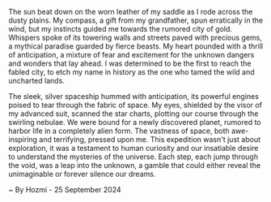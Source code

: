 
The sun beat down on the worn leather of my saddle as I rode across the dusty plains. My compass, a gift from my grandfather, spun erratically in the wind, but my instincts guided me towards the rumored city of gold. Whispers spoke of its towering walls and streets paved with precious gems, a mythical paradise guarded by fierce beasts. My heart pounded with a thrill of anticipation, a mixture of fear and excitement for the unknown dangers and wonders that lay ahead. I was determined to be the first to reach the fabled city, to etch my name in history as the one who tamed the wild and uncharted lands. 

The sleek, silver spaceship hummed with anticipation, its powerful engines poised to tear through the fabric of space. My eyes, shielded by the visor of my advanced suit, scanned the star charts, plotting our course through the swirling nebulae. We were bound for a newly discovered planet, rumored to harbor life in a completely alien form. The vastness of space, both awe-inspiring and terrifying, pressed upon me. This expedition wasn't just about exploration, it was a testament to human curiosity and our insatiable desire to understand the mysteries of the universe. Each step, each jump through the void, was a leap into the unknown, a gamble that could either reveal the unimaginable or forever silence our dreams. 

~ By Hozmi - 25 September 2024
